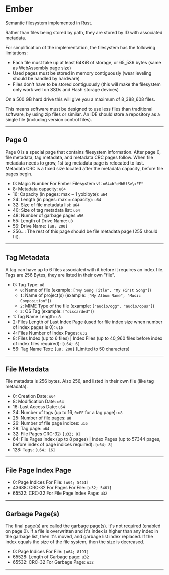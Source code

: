 # Ember
Semantic filesystem implemented in Rust.

Rather than files being stored by path, they are stored by ID with associated metadata.

For simplification of the implementation, the filesystem has the following limitations:
 - Each file must take up at least 64KiB of storage, or 65_536 bytes (same as WebAssembly page size)
 - Used pages must be stored in memory contiguously (wear leveling should be handled by hardware)
 - Files don't have to be stored contiguously (this will make the filesystem only work well on SSDs and Flash storage devices)

On a 500 GB hard drive this will give you a maximum of 8_388_608 files.

This means software must be designed to use less files than traditional software, by using zip files or similar.
An IDE should store a repository as a single file (including version control files).

-----

## Page 0
Page 0 is a special page that contains filesystem information.
After page 0, file metadata, tag metadata, and metadata CRC pages follow.
When file metadata needs to grow, 1st tag metadata page is relocated to last.
Metadata CRC is a fixed size located after the metadata capacity, before file pages begin.

 - 0: Magic Number For Ember Filesystem v1: `u64=b"eMbRfSv\xFF"`
 - 8: Metadata capacity: `u64`
 - 16: Capacity (in pages: max ~ 1 yobibyte): `u64`
 - 24: Length (in pages: max = capacity): `u64`
 - 32: Size of file metadata list: `u64`
 - 40: Size of tag metadata list: `u64`
 - 48: Number of garbage pages `u56`
 - 55: Length of Drive Name: `u8`
 - 56: Drive Name: `[u8; 200]`
 - 256...: The rest of this page should be file metadata page (255 should fit).

-----

## Tag Metadata
A tag can have up to 6 files associated with it before it requires an index file.  Tags are 256 Bytes, they are listed in their own "file".

 - 0: Tag Type: `u8`
   - `0`: Name of file (example: `["My Song Title", "My First Song"]`)
   - `1`: Name of project(s) (example: `["My Album Name", "Music Composition"]`)
   - `2`: MIME Type of the file (example: `["audio/ogg", "audio/opus"]`)
   - `3`: OS Tag (example: `["discarded"]`)
 - 1: Tag Name Length: `u8`
 - 2: Files Length of Last Index Page (used for file index size when number of index pages is 0): `u16`
 - 4: Files Number of Index Pages: `u32`
 - 8: Files Index (up to 6 files) | Index Files (up to 40_960 files before index of index files required): `[u64; 6]`
 - 56: Tag Name Text: `[u8; 200]` (Limited to 50 characters)

-----

## File Metadata
File metadata is 256 bytes.  Also 256, and listed in their own file (like tag metadata).

 - 0: Creation Date: `u64`
 - 8: Modification Date: `u64`
 - 16: Last Access Date: `u64`
 - 24: Number of tags (up to 16, `0xFF` for a tag page): `u8`
 - 25: Number of file pages: `u8`
 - 26: Number of file page indices: `u16`
 - 28: Tag page: `u64`
 - 32: File Pages CRC-32: `[u32; 8]`
 - 64: File Pages Index (up to 8 pages) | Index Pages (up to 57344 pages, before index of page indices required): `[u64; 8]`
 - 128: Tags: `[u64; 16]`

-----

## File Page Index Page

 - 0: Page Indices For File: `[u64; 5461]`
 - 43688: CRC-32 For Pages For File: `[u32; 5461]`
 - 65532: CRC-32 For File Page Index Page: `u32`

-----

## Garbage Page(s)
The final page(s) are called the garbage page(s).  It's not required (enabled on page 0).
If a file is overwritten and it's index is higher than any index in the garbage list, then it's moved, and garbage list index replaced.  If the index equals the size of the file system, then the size is decreased.

 - 0: Page Indices For File: `[u64; 8191]`
 - 65528: Length of Garbage page: `u32`
 - 65532: CRC-32 For Garbage Page: `u32`

-----
